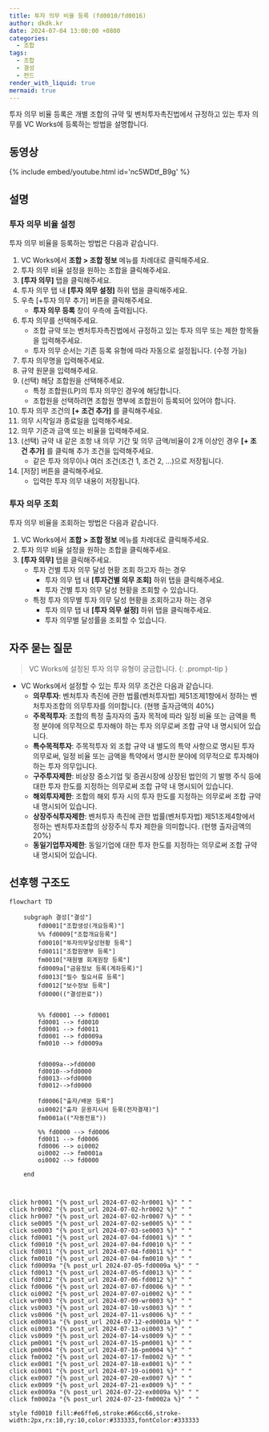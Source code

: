 ```yaml
---
title: 투자 의무 비율 등록 (fd0010/fd0016)
author: dkdk.kr
date: 2024-07-04 13:00:00 +0800
categories:
  - 조합
tags:
  - 조합
  - 결성
  - 펀드
render_with_liquid: true
mermaid: true
---
```

 투자 의무 비율 등록은 개별 조합의 규약 및 벤처투자촉진법에서 규정하고 있는 투자 의무를 VC Works에 등록하는 방법을 설명합니다.
## 동영상

{% include embed/youtube.html id='nc5WDtf_B9g' %}

## 설명

### 투자 의무 비율 설정
투자 의무 비율을 등록하는 방법은 다음과 같습니다.
1. VC Works에서 **조합 > 조합 정보** 메뉴를 차례대로 클릭해주세요.
2. 투자 의무 비율 설정을 원하는 조합을 클릭해주세요.
3. **[투자 의무]** 탭을 클릭해주세요.
4. 투자 의무 탭 내 **[투자 의무 설정]** 하위 탭을 클릭해주세요.
5. 우측 [+투자 의무 추가] 버튼을 클릭해주세요.
	- **투자 의무 등록** 창이 우측에 출력됩니다.
6. 투자 의무를 선택해주세요.
	- 조합 규약 또는 벤처투자촉진법에서 규정하고 있는 투자 의무 또는 제한 항목들을 입력해주세요.
	- 투자 의무 순서는 기존 등록 유형에 따라 자동으로 설정됩니다. (수정 가능)
7. 투자 의무명을 입력해주세요.
8. 규약 원문을 입력해주세요.
9. (선택) 해당 조합원을 선택해주세요.
	- 특정 조합원(LP)의 투자 의무인 경우에 해당합니다.
	- 조합원을 선택하려면 조합원 명부에 조합원이 등록되어 있어야 합니다.
10. 투자 의무 조건의 **[+ 조건 추가]** 를 클릭해주세요.
11. 의무 시작일과 종료일을 입력해주세요.
12. 의무 기준과 금액 또는 비율을 입력해주세요.
13. (선택) 규약 내 같은 조항 내 의무 기간 및 의무 금액/비율이 2개 이상인 경우 **[+ 조건 추가]** 를 클릭해 추가 조건을 입력해주세요.
	- 같은 투자 의무이나 여러 조건(조건 1, 조건 2, ...)으로 저장됩니다.
14. [저장] 버튼을 클릭해주세요.
	- 입력한 투자 의무 내용이 저장됩니다.

### 투자 의무 조회
투자 의무 비율을 조회하는 방법은 다음과 같습니다.
1. VC Works에서 **조합 > 조합 정보** 메뉴를 차례대로 클릭해주세요.
2. 투자 의무 비율 설정을 원하는 조합을 클릭해주세요.
3. **[투자 의무]** 탭을 클릭해주세요.
	- 투자 건별 투자 의무 달성 현황 조회 하고자 하는 경우
		- 투자 의무 탭 내 **[투자건별 의무 조회]** 하위 탭을 클릭해주세요.
		- 투자 건별 투자 의무 달성 현황을 조회할 수 있습니다.
	- 특정 투자 의무별 투자 의무 달성 현황을 조회하고자 하는 경우
		- 투자 의무 탭 내 **[투자 의무 설정]** 하위 탭을 클릭해주세요.
		- 투자 의무별 달성률을 조회할 수 있습니다.

## 자주 묻는 질문

> VC Works에 설정된 투자 의무 유형이 궁금합니다.
{: .prompt-tip }
- VC Works에서 설정할 수 있는 투자 의무 조건은 다음과 같습니다.
	- **의무투자**: 벤처투자 촉진에 관한 법률(벤처투자법) 제51조제1항에서 정하는 벤처투자조합의 의무투자를 의미합니다. (현행 출자금액의 40%)
	- **주목적투자**: 조합의 특정 출자자의 출자 목적에 따라 일정 비율 또는 금액을 특정 분야에 의무적으로 투자해야 하는 투자 의무로써 조합 규약 내 명시되어 있습니다.
	- **특수목적투자**: 주목적투자 외 조합 규약 내 별도의 특약 사항으로 명시된 투자 의무로써, 일정 비율 또는 금액을 특약에서 명시한 분야에 의무적으로 투자해야 하는 투자 의무입니다.
	- **구주투자제한**: 비상장 중소기업 및 증권시장에 상장된 법인의 기 발행 주식 등에 대한 투자 한도를 지정하는 의무로써 조합 규약 내 명시되어 있습니다.
	- **해외투자제한**: 조합의 해외 투자 시의 투자 한도를 지정하는 의무로써 조합 규약 내 명시되어 있습니다.
	- **상장주식투자제한**: 벤처투자 촉진에 관한 법률(벤처투자법) 제51조제4항에서 정하는 벤처투자조합의 상장주식 투자 제한을 의미합니다. (현행 출자금액의 20%)
	- **동일기업투자제한**: 동일기업에 대한 투자 한도를 지정하는 의무로써 조합 규약 내 명시되어 있습니다.


## 선후행 구조도

```mermaid
flowchart TD

    subgraph 결성["결성"]
        fd0001["조합생성(개요등록)"]
        %% fd0009["조합개요등록"]
        fd0010["투자의무달성현황 등록"]
        fd0011["조합원명부 등록"]
        fm0010["재원별 회계원장 등록"]
        fd0009a["금융정보 등록(계좌등록)"]
        fd0013["필수 필요서류 등록"]
        fd0012["보수정보 등록"]
        fd0000(("결성완료"))

        
        %% fd0001 --> fd0001
        fd0001 --> fd0010
        fd0001 --> fd0011 
        fd0001 --> fd0009a 
        fm0010 --> fd0009a


        fd0009a-->fd0000
        fd0010-->fd0000
        fd0013-->fd0000
        fd0012-->fd0000

        fd0006["출자/배분 등록"]
        oi0002["출자 운용지시서 등록(전자결재)"]
        fm0001a(("자동전표"))

        %% fd0000 --> fd0006
        fd0011 --> fd0006
        fd0006 --> oi0002 
        oi0002 --> fm0001a
        oi0002 --> fd0000

    end

 
    
click hr0001 "{% post_url 2024-07-02-hr0001 %}" " "
click hr0002 "{% post_url 2024-07-02-hr0002 %}" " "
click hr0007 "{% post_url 2024-07-02-hr0007 %}" " "
click se0005 "{% post_url 2024-07-02-se0005 %}" " "
click se0003 "{% post_url 2024-07-03-se0003 %}" " "
click fd0001 "{% post_url 2024-07-04-fd0001 %}" " "
click fd0010 "{% post_url 2024-07-04-fd0010 %}" " "
click fd0011 "{% post_url 2024-07-04-fd0011 %}" " "
click fm0010 "{% post_url 2024-07-04-fm0010 %}" " "
click fd0009a "{% post_url 2024-07-05-fd0009a %}" " "
click fd0013 "{% post_url 2024-07-05-fd0013 %}" " "
click fd0012 "{% post_url 2024-07-06-fd0012 %}" " "
click fd0006 "{% post_url 2024-07-07-fd0006 %}" " "
click oi0002 "{% post_url 2024-07-07-oi0002 %}" " "
click wr0003 "{% post_url 2024-07-09-wr0003 %}" " "
click vs0003 "{% post_url 2024-07-10-vs0003 %}" " "
click vs0006 "{% post_url 2024-07-11-vs0006 %}" " "
click ed0001a "{% post_url 2024-07-12-ed0001a %}" " "
click oi0003 "{% post_url 2024-07-13-oi0003 %}" " "
click vs0009 "{% post_url 2024-07-14-vs0009 %}" " "
click pm0001 "{% post_url 2024-07-15-pm0001 %}" " "
click pm0004 "{% post_url 2024-07-16-pm0004 %}" " "
click fm0002 "{% post_url 2024-07-17-fm0002 %}" " "
click ex0001 "{% post_url 2024-07-18-ex0001 %}" " "
click oi0001 "{% post_url 2024-07-19-oi0001 %}" " "
click ex0007 "{% post_url 2024-07-20-ex0007 %}" " "
click ex0009 "{% post_url 2024-07-21-ex0009 %}" " "
click ex0009a "{% post_url 2024-07-22-ex0009a %}" " "
click fm0002a "{% post_url 2024-07-23-fm0002a %}" " "

style fd0010 fill:#e6ffe6,stroke:#66cc66,stroke-width:2px,rx:10,ry:10,color:#333333,fontColor:#333333

```

